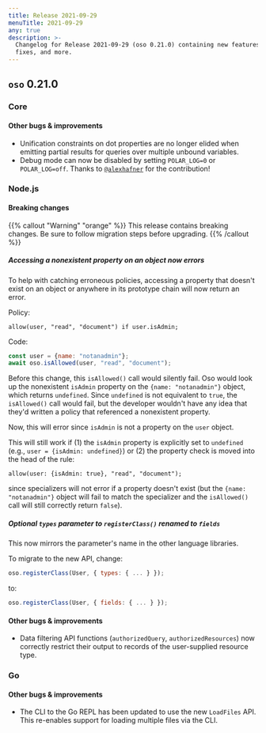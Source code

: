 ```yaml
---
title: Release 2021-09-29
menuTitle: 2021-09-29
any: true
description: >-
  Changelog for Release 2021-09-29 (oso 0.21.0) containing new features, bug
  fixes, and more.
---
```


## `oso` 0.21.0

### Core

#### Other bugs & improvements
- Unification constraints on dot properties are no longer elided when emitting 
  partial results for queries over multiple unbound variables.
- Debug mode can now be disabled by setting `POLAR_LOG=0` or `POLAR_LOG=off`. Thanks to [`@alexhafner`](https://github.com/alexhafner) for the contribution!

### Node.js

#### Breaking changes

{{% callout "Warning" "orange" %}}
  This release contains breaking changes. Be sure to follow migration steps
  before upgrading.
{{% /callout %}}

##### Accessing a nonexistent property on an object now errors

To help with catching erroneous policies, accessing a property that doesn't
exist on an object or anywhere in its prototype chain will now return an error.

Policy:

```polar
allow(user, "read", "document") if user.isAdmin;
```

Code:

```js
const user = {name: "notanadmin"};
await oso.isAllowed(user, "read", "document");
```

Before this change, this `isAllowed()` call would silently fail. Oso would look up the
nonexistent `isAdmin` property on the `{name: "notanadmin"}` object, which returns
`undefined`. Since `undefined` is not equivalent to `true`, the `isAllowed()` call would
fail, but the developer wouldn't have any idea that they'd written a policy that referenced
a nonexistent property.

Now, this will error since `isAdmin` is not a property on the `user` object.

This will still work if (1) the `isAdmin` property is explicitly set to `undefined`
(e.g., `user = {isAdmin: undefined}`) or (2) the property check is moved into the head
of the rule:

```polar
allow(user: {isAdmin: true}, "read", "document");
```
since specializers will not error if a property doesn't exist (but the `{name: "notanadmin"}`
object will fail to match the specializer and the `isAllowed()` call will still correctly
return `false`).

##### Optional `types` parameter to `registerClass()` renamed to `fields`

This now mirrors the parameter's name in the other language libraries.

To migrate to the new API, change:

```js
oso.registerClass(User, { types: { ... } });
```

to:

```js
oso.registerClass(User, { fields: { ... } });
```

#### Other bugs & improvements

- Data filtering API functions (`authorizedQuery`, `authorizedResources`) now
  correctly restrict their output to records of the user-supplied resource type.

### Go

#### Other bugs & improvements

- The CLI to the Go REPL has been updated to use the new `LoadFiles` API. This
  re-enables support for loading multiple files via the CLI.
